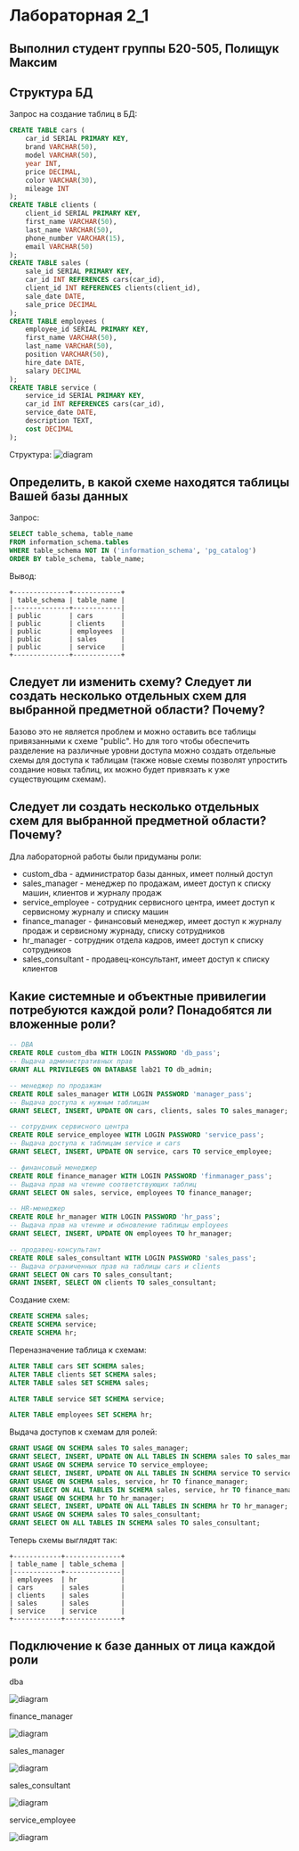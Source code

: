 # Лабораторная 2_1
## Выполнил студент группы Б20-505, Полищук Максим

## Структура БД
Запрос на создание таблиц в БД:
```SQL
CREATE TABLE cars (
    car_id SERIAL PRIMARY KEY,
    brand VARCHAR(50),
    model VARCHAR(50),
    year INT,
    price DECIMAL,
    color VARCHAR(30),
    mileage INT
);
CREATE TABLE clients (
    client_id SERIAL PRIMARY KEY,
    first_name VARCHAR(50),
    last_name VARCHAR(50),
    phone_number VARCHAR(15),
    email VARCHAR(50)
);
CREATE TABLE sales (
    sale_id SERIAL PRIMARY KEY,
    car_id INT REFERENCES cars(car_id),
    client_id INT REFERENCES clients(client_id),
    sale_date DATE,
    sale_price DECIMAL
);
CREATE TABLE employees (
    employee_id SERIAL PRIMARY KEY,
    first_name VARCHAR(50),
    last_name VARCHAR(50),
    position VARCHAR(50),
    hire_date DATE,
    salary DECIMAL
);
CREATE TABLE service (
    service_id SERIAL PRIMARY KEY,
    car_id INT REFERENCES cars(car_id),
    service_date DATE,
    description TEXT,
    cost DECIMAL
);
```

Структура:
![diagram](imgs/diagram.png)


## Определить, в какой схеме находятся таблицы Вашей базы данных

Запрос:
``` SQL
SELECT table_schema, table_name
FROM information_schema.tables
WHERE table_schema NOT IN ('information_schema', 'pg_catalog')
ORDER BY table_schema, table_name;
```
Вывод:
```
+--------------+------------+
| table_schema | table_name |
|--------------+------------|
| public       | cars       |
| public       | clients    |
| public       | employees  |
| public       | sales      |
| public       | service    |
+--------------+------------+
```

## Следует ли изменить схему? Следует ли создать несколько отдельных схем для выбранной предметной области? Почему?

Базово это не является проблем и можно оставить все таблицы привязанными к схеме "public". Но для того чтобы обеспечить разделение на различные уровни доступа можно создать отдельные схемы для доступа к таблицам (также новые схемы позволят упростить создание новых таблиц, их можно будет привязать к уже существующим схемам).

## Следует ли создать несколько отдельных схем для выбранной предметной области? Почему?

Дла лабораторной работы были придуманы роли:
- custom_dba - администратор базы данных, имеет полный доступ
- sales_manager - менеджер по продажам, имеет доступ к списку машин, клиентов и журналу продаж
- service_employee - сотрудник сервисного центра, имеет доступ к сервисному журналу и списку машин
- finance_manager - финансовый менеджер, имеет доступ к журналу продаж и сервисному журнаду, списку сотрудников
- hr_manager - сотрудник отдела кадров, имеет доступ к списку сотрудников
- sales_consultant - продавец-консультант, имеет доступ к списку клиентов

## Какие системные и объектные привилегии потребуются каждой роли? Понадобятся ли вложенные роли?
```SQL
-- DBA
CREATE ROLE custom_dba WITH LOGIN PASSWORD 'db_pass';
-- Выдача административных прав
GRANT ALL PRIVILEGES ON DATABASE lab21 TO db_admin;

-- менеджер по продажам
CREATE ROLE sales_manager WITH LOGIN PASSWORD 'manager_pass';
-- Выдача доступа к нужным таблицам
GRANT SELECT, INSERT, UPDATE ON cars, clients, sales TO sales_manager;

-- сотрудник сервисного центра
CREATE ROLE service_employee WITH LOGIN PASSWORD 'service_pass';
-- Выдача доступа к таблицам service и cars
GRANT SELECT, INSERT, UPDATE ON service, cars TO service_employee;

-- финансовый менеджер
CREATE ROLE finance_manager WITH LOGIN PASSWORD 'finmanager_pass';
-- Выдача прав на чтение соответствующих таблиц
GRANT SELECT ON sales, service, employees TO finance_manager;

-- HR-менеджер
CREATE ROLE hr_manager WITH LOGIN PASSWORD 'hr_pass';
-- Выдача прав на чтение и обновление таблицы employees
GRANT SELECT, INSERT, UPDATE ON employees TO hr_manager;

-- продавец-консультант
CREATE ROLE sales_consultant WITH LOGIN PASSWORD 'sales_pass';
-- Выдача ограниченных прав на таблицы cars и clients
GRANT SELECT ON cars TO sales_consultant;
GRANT INSERT, SELECT ON clients TO sales_consultant;
```

Создание схем:
```SQL
CREATE SCHEMA sales;
CREATE SCHEMA service;
CREATE SCHEMA hr;
```

Переназначение таблица к схемам:
```SQL
ALTER TABLE cars SET SCHEMA sales;
ALTER TABLE clients SET SCHEMA sales;
ALTER TABLE sales SET SCHEMA sales;

ALTER TABLE service SET SCHEMA service;

ALTER TABLE employees SET SCHEMA hr;
```

Выдача доступов к схемам для ролей:
```SQL
GRANT USAGE ON SCHEMA sales TO sales_manager;
GRANT SELECT, INSERT, UPDATE ON ALL TABLES IN SCHEMA sales TO sales_manager;
GRANT USAGE ON SCHEMA service TO service_employee;
GRANT SELECT, INSERT, UPDATE ON ALL TABLES IN SCHEMA service TO service_employee;
GRANT USAGE ON SCHEMA sales, service, hr TO finance_manager;
GRANT SELECT ON ALL TABLES IN SCHEMA sales, service, hr TO finance_manager;
GRANT USAGE ON SCHEMA hr TO hr_manager;
GRANT SELECT, INSERT, UPDATE ON ALL TABLES IN SCHEMA hr TO hr_manager;
GRANT USAGE ON SCHEMA sales TO sales_consultant;
GRANT SELECT ON ALL TABLES IN SCHEMA sales TO sales_consultant;
```

Теперь схемы выглядят так:
```
+------------+--------------+
| table_name | table_schema |
|------------+--------------|
| employees  | hr           |
| cars       | sales        |
| clients    | sales        |
| sales      | sales        |
| service    | service      |
+------------+--------------+
```

## Подключение к базе данных от лица каждой роли

dba

![diagram](imgs/dba.png)

finance_manager

![diagram](imgs/finance_manager.png)

sales_manager

![diagram](imgs/sales_manager.png)

sales_consultant

![diagram](imgs/sales_consultant.png)

service_employee

![diagram](imgs/service_employee.png)